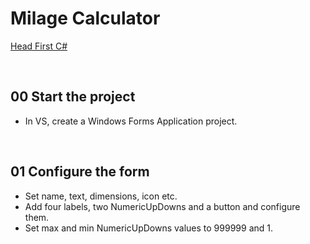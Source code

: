 # Milage Calculator
[Head First C#](http://www.headfirstlabs.com/books//hfcsharp/)

&nbsp;
## 00 Start the project
* In VS, create a Windows Forms Application project.

&nbsp;
## 01 Configure the form
* Set name, text, dimensions, icon etc.
* Add four labels, two NumericUpDowns and a button and configure them.
* Set max and min NumericUpDowns values to 999999 and 1.
